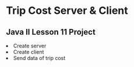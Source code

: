 # Trip Cost Server & Client
<h2>Java II Lesson 11 Project</h2>
<li>Create server</li>
<li>Create client</li>
<li>Send data of trip cost</li>